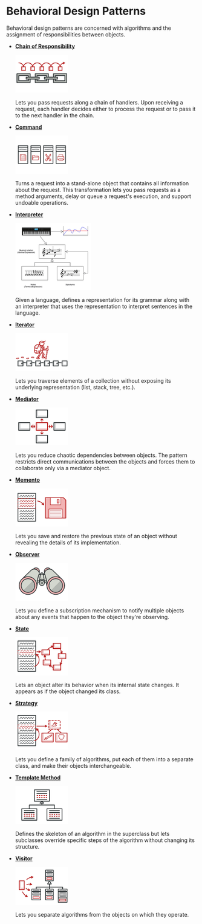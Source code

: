 # Behavioral Design Patterns

Behavioral design patterns are concerned with algorithms and the assignment of responsibilities between objects.

* [**Chain of Responsibility**](./ChainOfResponsibility/)

  ![chain-of-responsibility.png](./img/chain-of-responsibility.png)

  Lets you pass requests along a chain of handlers. Upon receiving a request, each handler decides either to process the request or to pass it to the next handler in the chain.

* [**Command**](./Command/)

  ![command.png](./img/command.png)

  Turns a request into a stand-alone object that contains all information about the request. This transformation lets you pass requests as a method arguments, delay or queue a request's execution, and support undoable operations.

* [**Interpreter**](./Interpreter/)

  ![interpreter.png](./img/interpreter.png)

  Given a language, defines a representation for its grammar along with an interpreter that uses the representation to interpret sentences in the language. 

* [**Iterator**](./Iterator/)

  ![iterator.png](./img/iterator.png)

  Lets you traverse elements of a collection without exposing its underlying representation (list, stack, tree, etc.).

* [**Mediator**](./Mediator/)

  ![mediator.png](./img/mediator.png)

  Lets you reduce chaotic dependencies between objects. The pattern restricts direct communications between the objects and forces them to collaborate only via a mediator object.

* [**Memento**](./Memento/)

  ![memento.png](./img/memento.png)

  Lets you save and restore the previous state of an object without revealing the details of its implementation.

* [**Observer**](./Observer/)

  ![observer.png](./img/observer.png)

  Lets you define a subscription mechanism to notify multiple objects about any events that happen to the object they're observing.

* [**State**](./State/)

  ![state.png](./img/state.png)

  Lets an object alter its behavior when its internal state changes. It appears as if the object changed its class.

* [**Strategy**](./Strategy/)

  ![strategy.png](./img/strategy.png)

  Lets you define a family of algorithms, put each of them into a separate class, and make their objects interchangeable.

* [**Template Method**](./TemplateMethod/)

  ![template-method.png](./img/template-method.png)

  Defines the skeleton of an algorithm in the superclass but lets subclasses override specific steps of the algorithm without changing its structure.

* [**Visitor**](./Visitor/)

  ![visitor.png](./img/visitor.png)

  Lets you separate algorithms from the objects on which they operate.